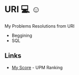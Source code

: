 # URI :computer: :relaxed: 
My Problems Resolutions from URI

- Beggining
- SQL

## Links

* [My Score](https://www.urionlinejudge.com.br/judge/pt/users/university/upm/) - UPM Ranking
